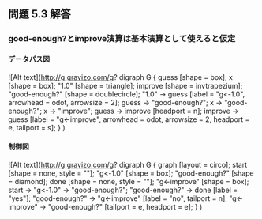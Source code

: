 ## 問題 5.3 解答

### good-enough?とimprove演算は基本演算として使えると仮定

#### データパス図

![Alt text](http://g.gravizo.com/g?
  digraph G {
    guess [shape = box];
    x [shape = box];
    "1.0" [shape = triangle];
    improve [shape = invtrapezium];
    "good-enough?" [shape = doublecircle];
    "1.0" -> guess [label = "g<-1.0", arrowhead = odot, arrowsize = 2];
    guess -> "good-enough?";
    x -> "good-enough?";
    x -> "improve";
    guess -> improve [headport = n];
    improve -> guess [label = "g<-improve", arrowhead = odot, arrowsize = 2, headport = e, tailport = s];
  }
)

#### 制御図

![Alt text](http://g.gravizo.com/g?
  digraph G {
    graph [layout = circo];
    start [shape = none, style = ""];
    "g<-1.0" [shape = box];
    "good-enough?" [shape = diamond];
    done [shape = none, style = ""];
    "g<-improve" [shape = box];
    start -> "g<-1.0" -> "good-enough?";
    "good-enough?" -> done [label = "yes"];
    "good-enough?" -> "g<-improve" [label = "no", tailport = n];
    "g<-improve" -> "good-enough?" [tailport = e, headport = e];
  }
)
